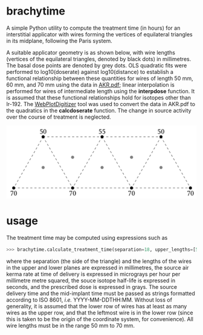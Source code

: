 # brachytime

A simple Python utility to compute the treatment time (in hours) for an interstitial applicator with wires forming the vertices of equilateral triangles in its midplane, following the Paris system.

A suitable applicator geometry is as shown below, with wire lengths (vertices of the equilateral triangles, denoted by black dots) in millimetres. The basal dose points are denoted by grey dots. OLS quadratic fits were performed to log10(doserate) against log10(distance) to establish a functional relationship between these quantities for wires of length 50 mm, 60 mm, and 70 mm using the data in [AKR.pdf](https://github.com/archon88/brachytime/blob/master/AKR.pdf); linear interpolation is performed for wires of intermediate length using the **interpdose** function. It is assumed that these functional relationships hold for isotopes other than Ir-192. The [WebPlotDigitizer](https://automeris.io/WebPlotDigitizer/) tool was used to convert the data in AKR.pdf to the quadratics in the **calcdoserate** function. The change in source activity over the course of treatment is neglected.

![](diagram.png)

# usage

The treatment time may be computed using expressions such as

```Python
>>> brachytime.calculate_treatment_time(separation=18, upper_lengths=[50, 55, 55], lower_lengths=[70]*4, delivery_akr=0.494, delivery_datetime='2000-11-17T12:00', mid_treatment_datetime='2000-11-22T18:40', halflife=6379000, prescribed_dose=20, printout=True)
```
where the separation (the side of the triangle) and the lengths of the wires in the upper and lower planes are expressed in millimetres, the source air kerma rate at time of delivery is expressed in micrograys per hour per millimetre metre squared, the souce isotope half-life is expressed in seconds, and the prescribed dose is expressed in grays. The source delivery time and the mid-implant time must be passed as strings formatted according to ISO 8601, *i.e.* YYYY-MM-DDTHH:MM. Without loss of generality, it is assumed that the lower row of wires has at least as many wires as the upper row, and that the leftmost wire is in the lower row (since this is taken to be the origin of the coordinate system, for convenience). All wire lengths must be in the range 50 mm to 70 mm.

